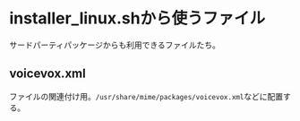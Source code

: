 # installer_linux.shから使うファイル

サードパーティパッケージからも利用できるファイルたち。

## voicevox.xml

ファイルの関連付け用。`/usr/share/mime/packages/voicevox.xml`などに配置する。
